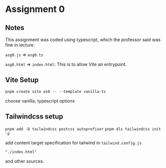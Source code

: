 # Assignment 0

## Notes

This assignment was coded using typescript, which the professor said was fine in lecture.

`asg0.js` => `asg0.ts`

`asg0.html` => `index.html`: This is to allow Vite an entrypoint.

## Vite Setup

`pnpm create vite as0 -- --template vanilla-ts`

choose vanilla, typescript options

## Tailwindcss setup

`pnpm add -D tailwindcss postcss autoprefixer`
`pnpm dlx tailwindcss init -p`

add content target specification for tailwind in `tailwind.config.js`

`"./index.html"`

and other sources.
